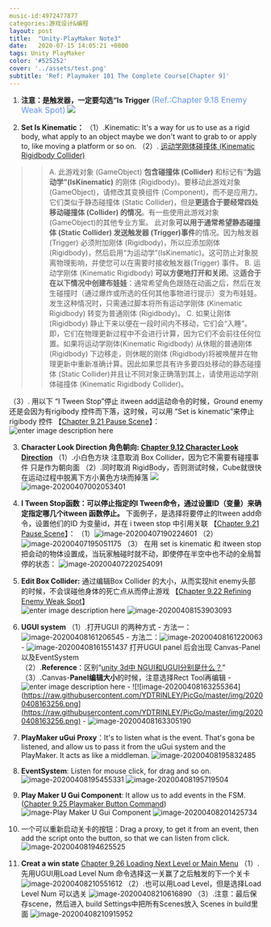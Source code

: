 ```yaml
---
music-id:4972477877
categories:游戏设计&编程
layout: post
title:  "Unity-PlayMaker Note3"
date:   2020-07-15 14:05:21 +0800
tags: Unity PlayMaker 
color: '#525252'
cover: '../assets/test.png'
subtitle: 'Ref: Playmaker 101 The Complete Course[Chapter 9]'
---
```

1. **注意：是触发器，一定要勾选“Is Trigger** <font color=#6495ED size=3 >(Ref.:Chapter 9.18 Enemy Weak Spot)</font> 
      <img src="https://i.loli.net/2020/04/02/HSxkETG6YMt39py.png" style="zoom:100%;" />

2. **Set Is Kinematic：**
      （1）.Kinematic: It's a way for us to use as a rigid body, what apply to an object maybe we don't want to grab to or apply to, like moving a platform or so on.
      （2）. [运动学刚体碰撞体 (Kinematic Rigidbody Collider)](http://docs.manew.com/Components/31.html) 

> > A. 此游戏对象 (GameObject) **包含碰撞体 (Collider)** 和标记有“**为运动学”(IsKinematic)** 的刚体 (Rigidbody)。要移动此游戏对象(GameObject)，请修改其变换组件 (Component)，而不是应用力。它们类似于静态碰撞体 (Static Collider)，但是**更适合于要经常四处移动碰撞体 (Collider) 的情况**。有一些使用此游戏对象 (GameObject)的其他专业方案。 此对象**可以用于通常希望静态碰撞体 (Static Collider) 发送触发器 (Trigger)事件**的情况。因为触发器 (Trigger) 必须附加刚体 (Rigidbody)，所以应添加刚体(Rigidbody)，然后启用“为运动学”(IsKinematic)。这可防止对象脱离物理影响，并使您可以在需要时接收触发器(Trigger) 事件。
> >B.  运动学刚体 (Kinematic Rigidbody) **可以方便地打开和关闭**。这**适合于在以下情况中创建布娃娃**：通常希望角色跟随在动画之后，然后在发生碰撞时（通过爆炸或所选的任何其他事物进行提示）变为布娃娃。发生这种情况时，只需通过脚本将所有运动学刚体 (Kinematic Rigidbody) 转变为普通刚体 (Rigidbody)。
> >C. 如果让刚体 (Rigidbody) 静止下来以便在一段时间内不移动，它们会“入睡”。即，它们在物理更新过程中不会进行计算，因为它们不会前往任何位置。如果将运动学刚体(Kinematic Rigidbody) 从休眠的普通刚体 (Rigidbody) 下边移走，则休眠的刚体 (Rigidbody)将被唤醒并在物理更新中重新准确计算。因此如果您具有许多要四处移动的静态碰撞体 (Static Collider)并且让不同对象正确落到其上，请使用运动学刚体碰撞体 (Kinematic Rigidbody Collider)。

（3）. 用以下 “I Tween Stop”停止 itween add运动命令的时候，Ground enemy还是会因为有rigibody 控件而下落，这时候，可以用 “Set is kinematic”来停止rigibody 控件 【[Chapter 9.21 Pause Scene](http://jonathan-oduffy.thinkific.com/courses/take/playmaker-101-the-complete-course/lessons/232756-chapter-9-21-pause-scene)】：
![enter image description here](https://raw.githubusercontent.com/YDTRINLEY/PicGo/master/img/20200407210933.png)

3.  **Character Look Direction 角色朝向: [Chapter 9.12 Character Look Direction](http://jonathan-oduffy.thinkific.com/courses/take/playmaker-101-the-complete-course/lessons/232730-chapter-9-12-character-look-direction)**
      （1）.小白色方块 注意取消 Box Collider，因为它不需要有碰撞事件  只是作为朝向面
      （2）.同时取消 RigidBody，否则测试时候，Cube就很快在运动过程中脱离下方小黄色方块而掉落
      ![](https://i.loli.net/2020/04/06/wJmWXzjVNbRlqfs.png)
      ![image-20200407002053401](https://raw.githubusercontent.com/YDTRINLEY/PicGo/master/img/20200408153425.png)

4. **I Tween Stop函数：可以停止指定的I Tween命令，通过设置ID（变量）来确定指定哪几个itween 函数停止。**
    下面例子，是选择将要停止的Itween add命令，设置他们的ID 为变量id，并在 i tween stop 中引用关联 【[Chapter 9.21 Pause Scene](http://jonathan-oduffy.thinkific.com/courses/take/playmaker-101-the-complete-course/lessons/232756-chapter-9-21-pause-scene)】：
      （1）![image-20200407190224601](https://raw.githubusercontent.com/YDTRINLEY/PicGo/master/img/20200408152559.png)
      （2）![image-20200407195051175](https://raw.githubusercontent.com/YDTRINLEY/PicGo/master/img/20200407201352.png)
      （3） 在用 set is kinematic 和 itween stop 把会动的物体设置成，当玩家触碰时就不动，即使停在半空中也不动的全局暂停的状态：
         ![image-20200407220254091](https://raw.githubusercontent.com/YDTRINLEY/PicGo/master/img/20200407220300.png)

5. **Edit Box Collider:**  通过编辑Box Collider 的大小，从而实现hit enemy头部 的时候，不会误碰他身体的死亡点从而停止游戏 【[Chapter 9.22 Refining Enemy Weak Spot](http://jonathan-oduffy.thinkific.com/courses/take/playmaker-101-the-complete-course/lessons/232766-chapter-9-22-refining-enemy-weak-spot)】   
     ![enter image description here](https://raw.githubusercontent.com/YDTRINLEY/PicGo/master/img/20200408153853.png)
      ![image-20200408153903093](https://raw.githubusercontent.com/YDTRINLEY/PicGo/master/img/20200408153904.png)

6. **UGUI system**
   	（1）.打开UGUI 的两种方式
      	- 方法一：![image-20200408161206545](https://raw.githubusercontent.com/YDTRINLEY/PicGo/master/img/20200408161208.png)
              	- 方法二：![image-20200408161220063](https://raw.githubusercontent.com/YDTRINLEY/PicGo/master/img/20200408163226.png)
              	- ![image-20200408161551437](https://raw.githubusercontent.com/YDTRINLEY/PicGo/master/img/20200408163232.png)
                    	打开UGUI panel 后会出现 Canvas-Panel 以及EventSystem   	
               	（2）.**Reference**：区别“[unity 3d中 NGUI和UGUI分别是什么？](https://blog.csdn.net/sinat_23079759/article/details/52868256)”
               	（3）.Canvas-**Panel编辑大小**的时候，注意选择Rect Tool再编辑 
               	- ![enter image description here](https://raw.githubusercontent.com/YDTRINLEY/PicGo/master/img/20200408163245.png)
                       	- ![!\[image-20200408163255364\](https://raw.githubusercontent.com/YDTRINLEY/PicGo/master/img/20200408163256.png](https://raw.githubusercontent.com/YDTRINLEY/PicGo/master/img/20200408163256.png)
                       	- ![image-20200408163305190](https://raw.githubusercontent.com/YDTRINLEY/PicGo/master/img/20200408163306.png)

7. **PlayMaker uGui Proxy**：It's to listen what is the event.	That's gona be listened, and allow us to pass it from the uGui system and the PlayMaker. It acts as like a middleman.
   	![image-20200408195832485](https://raw.githubusercontent.com/YDTRINLEY/PicGo/master/img/20200408195834.png)	

8. **EventSystem**: Listen for mouse click, for drag and so on.
       ![image-20200408195455331](https://raw.githubusercontent.com/YDTRINLEY/PicGo/master/img/20200408195456.png)
       ![image-20200408195719504](https://raw.githubusercontent.com/YDTRINLEY/PicGo/master/img/20200408195720.png)

9. **Play Maker U Gui Component**: It allow us to add events in the FSM.([Chapter 9.25 Playmaker Button Command](http://jonathan-oduffy.thinkific.com/courses/take/playmaker-101-the-complete-course/lessons/232760-chapter-9-25-playmaker-button-command))
       ![image-Play Maker U Gui Component](https://raw.githubusercontent.com/YDTRINLEY/PicGo/master/img/20200408185153.png)
       ![image-20200408201425734](https://raw.githubusercontent.com/YDTRINLEY/PicGo/master/img/20200408201428.png)  
10.   一个可以重新启动关卡的按钮：Drag a proxy, to get it from an event, then add the script onto the button, so that we can listen from click.
        ![image-20200408194625525](https://raw.githubusercontent.com/YDTRINLEY/PicGo/master/img/20200408194626.png)

11. **Creat a win state** [Chapter 9.26 Loading Next Level or Main Menu](http://jonathan-oduffy.thinkific.com/courses/take/playmaker-101-the-complete-course/lessons/232743-chapter-9-26-loading-next-level-or-main-menu)
    （1）.  先用UGUI用Load Level Num 命令选择这一关赢了之后触发的下一个关卡
        ![image-20200408210551612](https://raw.githubusercontent.com/YDTRINLEY/PicGo/master/img/20200408210552.png)
         （2）.也可以用Load Level，但是选择Load Level Num 可以选关
         ![image-20200408210616890](https://raw.githubusercontent.com/YDTRINLEY/PicGo/master/img/20200408210618.png)
         （3）.注意：最后保存scene，然后进入 build Settings中把所有Scenes放入 Scenes in build里面
         ![image-20200408210915952](https://raw.githubusercontent.com/YDTRINLEY/PicGo/master/img/20200408210917.png)

